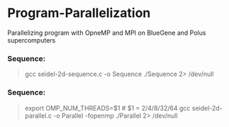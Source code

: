 # Program-Parallelization
Parallelizing program with OpneMP and MPI on BlueGene and Polus supercomputers  
### Sequence:
> gcc seidel-2d-sequence.c -o Sequence
> ./Sequence 2> /dev/null
### Sequence:
> export OMP_NUM_THREADS=$1    # $1 = 2/4/8/32/64
> gcc seidel-2d-parallel.c -o Parallel -fopenmp
> ./Parallel 2> /dev/null
